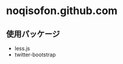 noqisofon.github.com
======================================================


使用パッケージ
------------------------------------------------------

- less.js
- twitter-bootstrap

